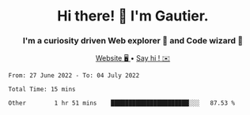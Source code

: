 <h1 align="center">Hi there! 👋 I'm Gautier.</h1>
<h3 align="center">I'm a curiosity driven Web explorer 🚀 and Code wizard 🧙</h3>

<p align="center">
  <a href="http://xisabla.pro">Website 🖥️ </a> •
  <a href="mailto:xisabla.dev@gmail.com">Say hi ! ✉️</a>
</p>

<!--START_SECTION:waka-->

```text
From: 27 June 2022 - To: 04 July 2022

Total Time: 15 mins

Other        1 hr 51 mins    ██████████████████████░░░   87.53 %
```

<!--END_SECTION:waka-->
